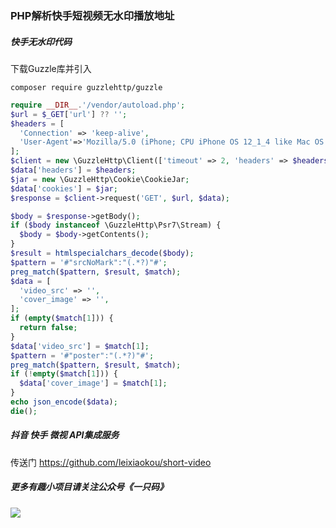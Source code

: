 ### PHP解析快手短视频无水印播放地址


##### 快手无水印代码

下载Guzzle库并引入

`composer require guzzlehttp/guzzle`

```php
require __DIR__.'/vendor/autoload.php';
$url = $_GET['url'] ?? '';
$headers = [
  'Connection' => 'keep-alive',
  'User-Agent'=>'Mozilla/5.0 (iPhone; CPU iPhone OS 12_1_4 like Mac OS X) AppleWebKit/605.1.15 (KHTML, like Gecko) Mobile/16D57 Version/12.0 Safari/604.1'
];
$client = new \GuzzleHttp\Client(['timeout' => 2, 'headers' => $headers, 'http_errors' => false,]);
$data['headers'] = $headers;
$jar = new \GuzzleHttp\Cookie\CookieJar;
$data['cookies'] = $jar;
$response = $client->request('GET', $url, $data);

$body = $response->getBody();
if ($body instanceof \GuzzleHttp\Psr7\Stream) {
  $body = $body->getContents();
}
$result = htmlspecialchars_decode($body);
$pattern = '#"srcNoMark":"(.*?)"#';
preg_match($pattern, $result, $match);
$data = [
  'video_src' => '',
  'cover_image' => '',
];
if (empty($match[1])) {
  return false;
}
$data['video_src'] = $match[1];
$pattern = '#"poster":"(.*?)"#';
preg_match($pattern, $result, $match);
if (!empty($match[1])) {
  $data['cover_image'] = $match[1];
}
echo json_encode($data);
die();
```
##### 抖音 快手 微视 API集成服务
传送门 https://github.com/leixiaokou/short-video
##### 更多有趣小项目请关注公众号《一只码》
![](https://leijun-common.oss-cn-shenzhen.aliyuncs.com/one-coder.png)
